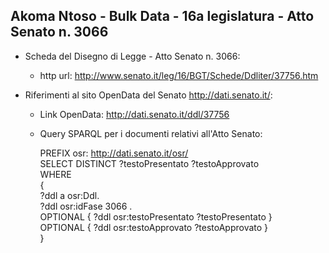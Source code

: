 ## Akoma Ntoso - Bulk Data - 16a legislatura - Atto Senato n. 3066 ##

* Scheda del Disegno di Legge - Atto Senato n. 3066:
	* http url: http://www.senato.it/leg/16/BGT/Schede/Ddliter/37756.htm

* Riferimenti al sito OpenData del Senato http://dati.senato.it/:
	* Link OpenData: http://dati.senato.it/ddl/37756
	* Query SPARQL per i documenti relativi all'Atto Senato:

        PREFIX osr: <http://dati.senato.it/osr/>  
		SELECT DISTINCT ?testoPresentato ?testoApprovato  
		WHERE  
		{  
		    ?ddl a osr:Ddl.  
		    ?ddl osr:idFase 3066 .  
		    OPTIONAL { ?ddl osr:testoPresentato ?testoPresentato }  
		    OPTIONAL { ?ddl osr:testoApprovato ?testoApprovato }  
		}
		